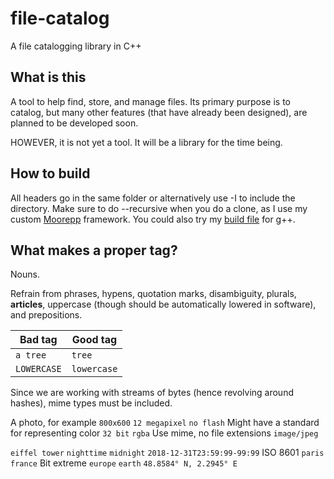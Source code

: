 # file-catalog
A file catalogging library in C++

## What is this
A tool to help find, store, and manage files. Its primary purpose is to catalog, 
but many other features (that have already been designed), are planned to be
developed soon.

HOWEVER, it is not yet a tool. It will be a library for the time being.

## How to build
All headers go in the same folder or alternatively use -I to include the
directory. Make sure to do --recursive when you do a clone, as I use my
custom [Moorepp](http://localhost/) framework.
You could also try my [build file](https://github.com/MrDoritos/file-catalog/blob/master/build.sh) for g++.

## What makes a proper tag?
Nouns.

Refrain from phrases, hypens, quotation marks, disambiguity, plurals,
__articles__, uppercase (though should be automatically lowered in software),
and prepositions.

| Bad tag       | Good tag      |
|---------------|---------------|
| `a tree`      | `tree`        |
| `LOWERCASE`   | `lowercase`   |

Since we are working with streams of bytes (hence revolving around hashes),
mime types must be included.

A photo, for example
`800x600`
`12 megapixel`
`no flash`
Might have a standard for representing color
`32 bit`
`rgba`
Use mime, no file extensions
`image/jpeg`

`eiffel tower`
`nighttime`
`midnight`
`2018-12-31T23:59:99-99:99` ISO 8601
`paris`
`france`
Bit extreme
`europe`
`earth`
`48.8584° N, 2.2945° E`
